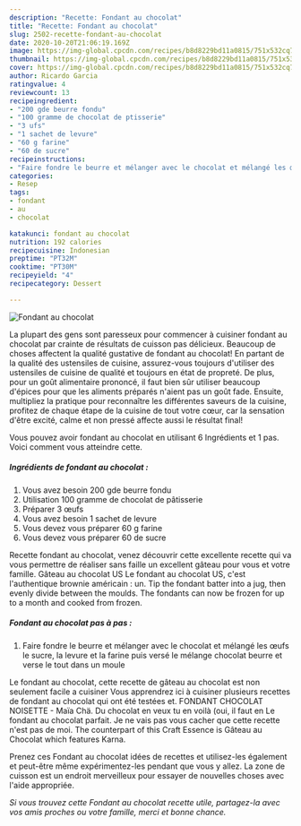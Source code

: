```yaml
---
description: "Recette: Fondant au chocolat"
title: "Recette: Fondant au chocolat"
slug: 2502-recette-fondant-au-chocolat
date: 2020-10-20T21:06:19.169Z
image: https://img-global.cpcdn.com/recipes/b8d8229bd11a0815/751x532cq70/fondant-au-chocolat-photo-principale-de-la-recette.jpg
thumbnail: https://img-global.cpcdn.com/recipes/b8d8229bd11a0815/751x532cq70/fondant-au-chocolat-photo-principale-de-la-recette.jpg
cover: https://img-global.cpcdn.com/recipes/b8d8229bd11a0815/751x532cq70/fondant-au-chocolat-photo-principale-de-la-recette.jpg
author: Ricardo Garcia
ratingvalue: 4
reviewcount: 13
recipeingredient:
- "200 gde beurre fondu"
- "100 gramme de chocolat de ptisserie"
- "3 ufs"
- "1 sachet de levure"
- "60 g farine"
- "60 de sucre"
recipeinstructions:
- "Faire fondre le beurre et mélanger avec le chocolat et mélangé les œufs le sucre, la levure et la farine puis versé le mélange chocolat beurre et verse le tout dans un moule"
categories:
- Resep
tags:
- fondant
- au
- chocolat

katakunci: fondant au chocolat 
nutrition: 192 calories
recipecuisine: Indonesian
preptime: "PT32M"
cooktime: "PT30M"
recipeyield: "4"
recipecategory: Dessert

---
```



![Fondant au chocolat](https://img-global.cpcdn.com/recipes/b8d8229bd11a0815/751x532cq70/fondant-au-chocolat-photo-principale-de-la-recette.jpg)

La plupart des gens sont paresseux pour commencer à cuisiner fondant au chocolat par crainte de résultats de cuisson pas délicieux. Beaucoup de choses affectent la qualité gustative de fondant au chocolat! En partant de la qualité des ustensiles de cuisine, assurez-vous toujours d'utiliser des ustensiles de cuisine de qualité et toujours en état de propreté. De plus, pour un goût alimentaire prononcé, il faut bien sûr utiliser beaucoup d'épices pour que les aliments préparés n'aient pas un goût fade. Ensuite, multipliez la pratique pour reconnaître les différentes saveurs de la cuisine, profitez de chaque étape de la cuisine de tout votre cœur, car la sensation d'être excité, calme et non pressé affecte aussi le résultat final!

<!--inarticleads1-->

Vous pouvez avoir fondant au chocolat en utilisant 6 Ingrédients et 1 pas. Voici comment vous atteindre cette.

##### Ingrédients de fondant au chocolat :

1. Vous avez besoin 200 gde beurre fondu
1. Utilisation 100 gramme de chocolat de pâtisserie
1. Préparer 3 œufs
1. Vous avez besoin 1 sachet de levure
1. Vous devez vous préparer 60 g farine
1. Vous devez vous préparer 60 de sucre


Recette fondant au chocolat, venez découvrir cette excellente recette qui va vous permettre de réaliser sans faille un excellent gâteau pour vous et votre famille. Gâteau au chocolat US Le fondant au chocolat US, c&#39;est l&#39;authentique brownie américain : un. Tip the fondant batter into a jug, then evenly divide between the moulds. The fondants can now be frozen for up to a month and cooked from frozen. 

<!--inarticleads2-->

##### Fondant au chocolat pas à pas :

1. Faire fondre le beurre et mélanger avec le chocolat et mélangé les œufs le sucre, la levure et la farine puis versé le mélange chocolat beurre et verse le tout dans un moule


Le fondant au chocolat, cette recette de gâteau au chocolat est non seulement facile a cuisiner Vous apprendrez ici à cuisiner plusieurs recettes de fondant au chocolat qui ont été testées et. FONDANT CHOCOLAT NOISETTE - Maïa Chä. Du chocolat en veux tu en voilà (oui, il faut en Le fondant au chocolat parfait. Je ne vais pas vous cacher que cette recette n&#39;est pas de moi. The counterpart of this Craft Essence is Gâteau au Chocolat which features Karna. 

<!--inarticleads1-->

<p>
Prenez ces Fondant au chocolat idées de recettes et utilisez-les également et peut-être même expérimentez-les pendant que vous y allez. La zone de cuisson est un endroit merveilleux pour essayer de nouvelles choses avec l'aide appropriée.
</p>

<p>
<i>Si vous trouvez cette Fondant au chocolat recette utile, partagez-la avec vos amis proches ou votre famille, merci et bonne chance.</i>
</p>
